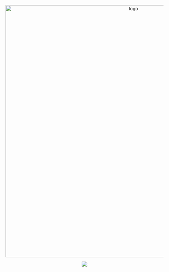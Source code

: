 <p align="center">
<img src="https://i.ibb.co/h2vNyP2/Novo-Projeto-30.png" width="800px" alt="logo">
  </p>
  
  <p align="center">
  <a href="https://github.com/juliacortez/movies-app/blob/main/LICENSE" target="_blank"><img src="https://img.shields.io/github/license/juliacortez/movies-app?color=blue&style=for-the-badge"></a>
 </p>

